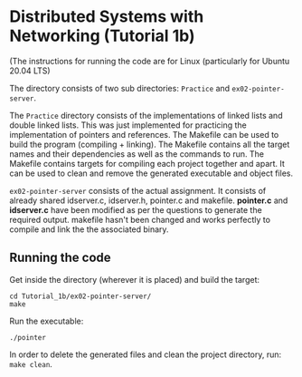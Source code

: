 # Distributed Systems with Networking (Tutorial 1b)

(The instructions for running the code are for Linux (particularly for Ubuntu 20.04 LTS)

The directory consists of two sub directories: `Practice` and `ex02-pointer-server`. 

The `Practice` directory consists of the implementations of linked lists and double linked lists. This was just implemented for practicing the implementation of pointers and references. The Makefile can be used to build the program (compiling + linking). The Makefile contains all the target names and their dependencies as well as the commands to run. The Makefile contains targets for compiling each project together and apart. It can be used to clean and remove the generated executable and object files.

`ex02-pointer-server` consists of the actual assignment. It consists of already shared idserver.c, idserver.h, pointer.c and makefile. **pointer.c** and **idserver.c** have been modified as per the questions to generate the required output. makefile hasn't been changed and works perfectly to compile and link the the associated binary.


## Running the code

Get inside the directory (wherever it is placed) and build the target:
```shell
cd Tutorial_1b/ex02-pointer-server/
make
```

Run the executable:

`./pointer`

In order to delete the generated files and clean the project directory, run: `make clean`.
